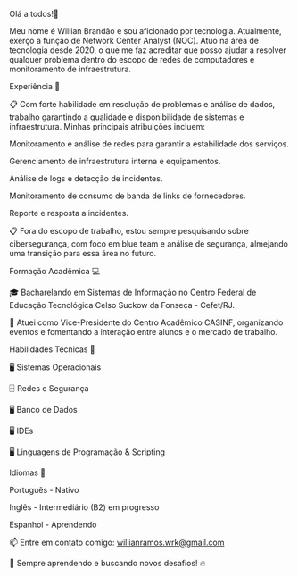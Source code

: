 Olá a todos!👋

Meu nome é Willian Brandão e sou aficionado por tecnologia. Atualmente, exerço a função de Network Center Analyst (NOC). Atuo na área de tecnologia desde 2020, o que me faz acreditar que posso ajudar a resolver qualquer problema dentro do escopo de redes de computadores e monitoramento de infraestrutura.

Experiência 💾

:clipboard: Com forte habilidade em resolução de problemas e análise de dados, trabalho garantindo a qualidade e disponibilidade de sistemas e infraestrutura. Minhas principais atribuições incluem:

Monitoramento e análise de redes para garantir a estabilidade dos serviços.

Gerenciamento de infraestrutura interna e equipamentos.

Análise de logs e detecção de incidentes.

Monitoramento de consumo de banda de links de fornecedores.

Reporte e resposta a incidentes.

:clipboard: Fora do escopo de trabalho, estou sempre pesquisando sobre cibersegurança, com foco em blue team e análise de segurança, almejando uma transição para essa área no futuro.

Formação Acadêmica 💻

🎓 Bacharelando em Sistemas de Informação no Centro Federal de Educação Tecnológica Celso Suckow da Fonseca - Cefet/RJ.

🔹 Atuei como Vice-Presidente do Centro Acadêmico CASINF, organizando eventos e fomentando a interação entre alunos e o mercado de trabalho.

Habilidades Técnicas 👷

🖥️ Sistemas Operacionais

🗄️ Redes e Segurança

🖥️ Banco de Dados

🖥️ IDEs

🖥️ Linguagens de Programação & Scripting

Idiomas 📓

Português - Nativo

Inglês - Intermediário (B2) em progresso

Espanhol - Aprendendo

📫 Entre em contato comigo: willianramos.wrk@gmail.com


🚀 Sempre aprendendo e buscando novos desafios! 🔥
